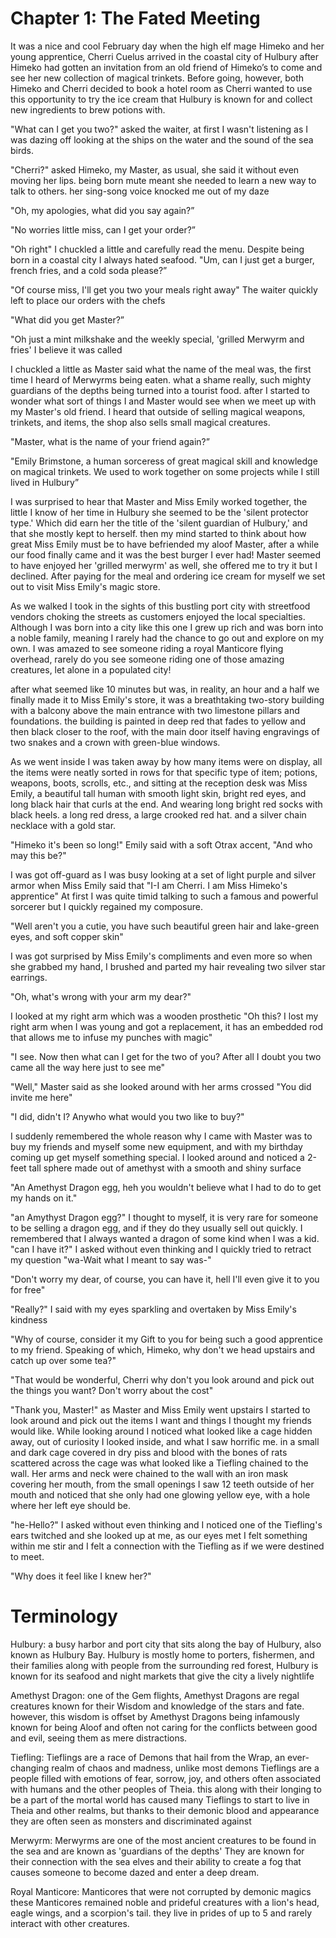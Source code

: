 # Chapter 1: The Fated Meeting

It was a nice and cool February day when the high elf mage Himeko and her young apprentice, Cherri Cuelus arrived in the coastal city of Hulbury after Himeko had gotten an invitation from an old friend of Himeko’s to come and see her new collection of magical trinkets. Before going, however, both Himeko and Cherri decided to book a hotel room as Cherri wanted to use this opportunity to try the ice cream that Hulbury is known for and collect new ingredients to brew potions with. 

"What can I get you two?" asked the waiter, at first I wasn't listening as I was dazing off looking at the ships on the water and the sound of the sea birds.

"Cherri?" asked Himeko, my Master, as usual, she said it without even moving her lips. being born mute meant she needed to learn a new way to talk to others. her sing-song voice knocked me out of my daze

"Oh, my apologies, what did you say again?”

"No worries little miss, can I get your order?”

"Oh right" I chuckled a little and carefully read the menu. Despite being born in a coastal city I always hated seafood. "Um, can I just get a burger, french fries, and a cold soda please?”

"Of course miss, I'll get you two your meals right away" The waiter quickly left to place our orders with the chefs

"What did you get Master?”

"Oh just a mint milkshake and the weekly special, 'grilled Merwyrm and fries' I believe it was called

I chuckled a little as Master said what the name of the meal was, the first time I heard of Merwyrms being eaten. what a shame really, such mighty guardians of the depths being turned into a tourist food. after I started to wonder what sort of things I and Master would see when we meet up with my Master's old friend. I heard that outside of selling magical weapons, trinkets, and items, the shop also sells small magical creatures. 

"Master, what is the name of your friend again?”

"Emily Brimstone, a human sorceress of great magical skill and knowledge on magical trinkets. We used to work together on some projects while I still lived in Hulbury”

I was surprised to hear that Master and Miss Emily worked together, the little I know of her time in Hulbury she seemed to be the 'silent protector type.' Which did earn her the title of the 'silent guardian of Hulbury,' and that she mostly kept to herself. then my mind started to think about how great Miss Emily must be to have befriended my aloof Master, after a while our food finally came and it was the best burger I ever had! Master seemed to have enjoyed her 'grilled merwyrm' as well, she offered me to try it but I declined. After paying for the meal and ordering ice cream for myself we set out to visit Miss Emily's magic store.

As we walked I took in the sights of this bustling port city with streetfood vendors choking the streets as customers enjoyed the local specialties. Although I was born into a city like this one I grew up rich and was born into a noble family, meaning I rarely had the chance to go out and explore on my own. I was amazed to see someone riding a royal Manticore flying overhead, rarely do you see someone riding one of those amazing creatures, let alone in a populated city!

after what seemed like 10 minutes but was, in reality, an hour and a half we finally made it to Miss Emily's store, it was a breathtaking two-story building with a balcony above the main entrance with two limestone pillars and foundations. the building is painted in deep red that fades to yellow and then black closer to the roof, with the main door itself having engravings of two snakes and a crown with green-blue windows.

As we went inside I was taken away by how many items were on display, all the items were neatly sorted in rows for that specific type of item; potions, weapons, boots, scrolls, etc., and sitting at the reception desk was Miss Emily, a beautiful tall human with smooth light skin, bright red eyes, and long black hair that curls at the end. And wearing long bright red socks with black heels. a long red dress, a large crooked red hat. and a silver chain necklace with a gold star. 

"Himeko it's been so long!" Emily said with a soft Otrax accent, "And who may this be?"

I was got off-guard as I was busy looking at a set of light purple and silver armor when Miss Emily said that "I-I am Cherri. I am Miss Himeko's apprentice" At first I was quite timid talking to such a famous and powerful sorcerer but I quickly regained my composure.

"Well aren't you a cutie, you have such beautiful green hair and lake-green eyes, and soft copper skin"

I was got surprised by Miss Emily's compliments and even more so when she grabbed my hand, I brushed and parted my hair revealing two silver star earrings.

"Oh, what's wrong with your arm my dear?"

I looked at my right arm which was a wooden prosthetic "Oh this? I lost my right arm when I was young and got a replacement, it has an embedded rod that allows me to infuse my punches with magic" 

"I see. Now then what can I get for the two of you? After all I doubt you two came all the way here just to see me"

"Well," Master said as she looked around with her arms crossed "You did invite me here" 

"I did, didn't I? Anywho what would you two like to buy?"

I suddenly remembered the whole reason why I came with Master was to buy my friends and myself some new equipment, and with my birthday coming up get myself something special. I looked around and noticed a 2-feet tall sphere made out of amethyst with a smooth and shiny surface

"An Amethyst Dragon egg, heh you wouldn't believe what I had to do to get my hands on it."

"an Amythyst Dragon egg?" I thought to myself, it is very rare for someone to be selling a dragon egg, and if they do they usually sell out quickly. I remembered that I always wanted a dragon of some kind when I was a kid. "can I have it?" I asked without even thinking and I quickly tried to retract my question "wa-Wait what I meant to say was-"

"Don't worry my dear, of course, you can have it, hell I'll even give it to you for free"

"Really?" I said with my eyes sparkling and overtaken by Miss Emily's kindness

"Why of course, consider it my Gift to you for being such a good apprentice to my friend. Speaking of which, Himeko, why don't we head upstairs and catch up over some tea?"

"That would be wonderful, Cherri why don't you look around and pick out the things you want? Don't worry about the cost"

"Thank you, Master!" as Master and Miss Emily went upstairs I started to look around and pick out the items I want and things I thought my friends would like. While looking around I noticed what looked like a cage hidden away, out of curiosity I looked inside, and what I saw horrific me. in a small and dark cage covered in dry piss and blood with the bones of rats scattered across the cage was what looked like a Tiefling chained to the wall. Her arms and neck were chained to the wall with an iron mask covering her mouth, from the small openings I saw 12 teeth outside of her mouth and noticed that she only had one glowing yellow eye, with a hole where her left eye should be.

"he-Hello?" I asked without even thinking and I noticed one of the Tiefling's ears twitched and she looked up at me, as our eyes met I felt something within me stir and I felt a connection with the Tiefling as if we were destined to meet.

"Why does it feel like I knew her?"

# Terminology

Hulbury: a busy harbor and port city that sits along the bay of Hulbury, also known as Hulbury Bay. Hulbury is mostly home to porters, fishermen, and their families along with people from the surrounding red forest, Hulbury is known for its seafood and night markets that give the city a lively nightlife

Amethyst Dragon: one of the Gem flights, Amethyst Dragons are regal creatures known for their Wisdom and knowledge of the stars and fate. however, this wisdom is offset by Amethyst Dragons being infamously known for being Aloof and often not caring for the conflicts between good and evil, seeing them as mere distractions.

Tiefling: Tieflings are a race of Demons that hail from the Wrap, an ever-changing realm of chaos and madness, unlike most demons Tieflings are a people filled with emotions of fear, sorrow, joy, and others often associated with humans and the other peoples of Theia. this along with their longing to be a part of the mortal world has caused many Tieflings to start to live in Theia and other realms, but thanks to their demonic blood and appearance they are often seen as monsters and discriminated against

Merwyrm: Merwyrms are one of the most ancient creatures to be found in the sea and are known as 'guardians of the depths' They are known for their connection with the sea elves and their ability to create a fog that causes someone to become dazed and enter a deep dream.

Royal Manticore: Manticores that were not corrupted by demonic magics these Manticores remained noble and prideful creatures with a lion's head, eagle wings, and a scorpion's tail. they live in prides of up to 5 and rarely interact with other creatures.


